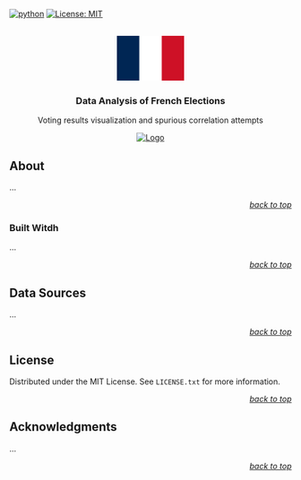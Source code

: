 <div id="top"></div>

<!-- PROJECT SHIELDS -->

[![python](https://badges.aleen42.com/src/python.svg)](https://www.python.org/)
[![License: MIT](https://img.shields.io/badge/License-MIT-yellow.svg)](https://opensource.org/licenses/MIT)

<!-- PROJECT LOGO -->

<br />

<div align="center">
    <a href="https://github.com/Eccsx/Data-Analysis-of-French-Elections">
        <img src="Flag_of_France_(1794–1815,_1830–1974,_2020–present).svg" alt="Logo" height="80">
    </a>
    <h3 align="center">Data Analysis of French Elections</h3>
    <p align="center">
        Voting results visualization and spurious correlation attempts
    </p>
    <a href="https://jupyter.org/">
        <img src="https://raw.githubusercontent.com/jupyter/design/master/Powered%20by%20Jupyter/Rectangle/poweredbyjupyter-rec-darkbg.svg" alt="Logo" height="35">
    </a>
</div>

<!-- ABOUT THE PROJECT -->

## About

...

<p align="right"><a href="#top"><i>back to top</i></a></p>

### Built Witdh

...

<p align="right"><a href="#top"><i>back to top</i></a></p>

<!-- DATA SOURCES -->

## Data Sources

...

<p align="right"><a href="#top"><i>back to top</i></a></p>

<!-- LICENSE -->

## License

Distributed under the MIT License. See `LICENSE.txt` for more information.

<p align="right"><a href="#top"><i>back to top</i></a></p>

<!-- ACKNOWLEDGMENTS -->

## Acknowledgments

...

<p align="right"><a href="#top"><i>back to top</i></a></p>
